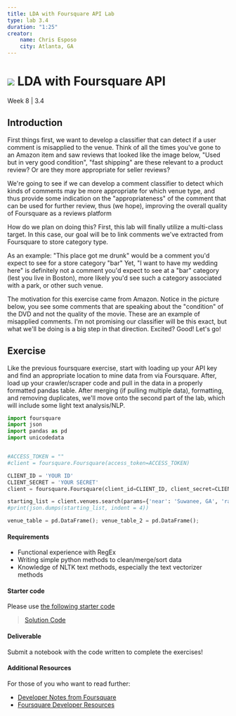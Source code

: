 ```yaml
---
title: LDA with Foursquare API Lab
type: lab 3.4
duration: "1:25"
creator:
    name: Chris Esposo
    city: Atlanta, GA
---
```


# ![](https://ga-dash.s3.amazonaws.com/production/assets/logo-9f88ae6c9c3871690e33280fcf557f33.png) LDA with Foursquare API
Week 8 | 3.4


## Introduction

First things first, we want to develop a classifier that can detect if a user comment is misapplied to the venue. Think of all the times you've gone to an Amazon item and saw reviews that looked like the image below, "Used but in very good condition", "fast shipping" are these relevant to a product review? Or are they more appropriate for seller reviews?

We're going to see if we can develop a comment classifier to detect which kinds of comments may be more appropriate for which venue type, and thus provide some indication on the "appropriateness" of the comment that can be used for further review, thus (we hope), improving the overall quality of Foursquare as a reviews platform

How do we plan on doing this? First, this lab will finally utilize a multi-class target. In this case, our goal will be to link comments we've extracted from Foursquare to store category type.

As an example: "This place got me drunk" would be a comment you'd expect to see for a store category "bar"
Yet, "I want to have my wedding here" is definitely not a comment you'd expect to see at a "bar" category (lest you live in Boston), more likely you'd see such a category associated with a park, or other such venue.

The motivation for this exercise came from Amazon. Notice in the picture below, you see some comments that are speaking about the "condition" of the DVD and not the quality of the movie. These are an example of misapplied comments. I'm not promising our classifier will be this exact, but what we'll be doing is a big step in that direction. Excited? Good! Let's go!


## Exercise

Like the previous foursquare exercise, start with loading up your API key and find an appropriate location to mine data from via Foursquare. After, load up your crawler/scraper code and pull in the data in a properly formatted pandas table. After merging (if pulling multiple data), formatting, and removing duplicates, we'll move onto the second part of the lab, which will include some light text analysis/NLP.


```python
import foursquare
import json
import pandas as pd
import unicodedata


#ACCESS_TOKEN = ""
#client = foursquare.Foursquare(access_token=ACCESS_TOKEN)

CLIENT_ID = 'YOUR ID'
CLIENT_SECRET = 'YOUR SECRET'
client = foursquare.Foursquare(client_id=CLIENT_ID, client_secret=CLIENT_SECRET)

starting_list = client.venues.search(params={'near': 'Suwanee, GA', 'radius':'3000', 'categoryId':'4d4b7105d754a06376d81259'})
#print(json.dumps(starting_list, indent = 4))

venue_table = pd.DataFrame(); venue_table_2 = pd.DataFrame();
```

#### Requirements

- Functional experience with RegEx
- Writing simple python methods to clean/merge/sort data
- Knowledge of NLTK text methods, especially the text vectorizer methods


#### Starter code

Please use [the following starter code](./code/w8-3.4-starter.ipynb)

> [Solution Code](/code/w8-3.4-solution.ipynb)

#### Deliverable

Submit a notebook with the code written to complete the exercises!

#### Additional Resources

For those of you who want to read further:

- [Developer Notes from Foursquare](https://developer.foursquare.com/)
- [Foursquare Developer Resources](https://developer.foursquare.com/resources/libraries)
